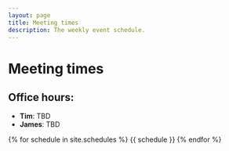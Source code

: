```yaml
---
layout: page
title: Meeting times
description: The weekly event schedule.
---
```


# Meeting times

## Office hours:

- **Tim**: TBD
- **James**: TBD

{% for schedule in site.schedules %}
{{ schedule }}
{% endfor %}
